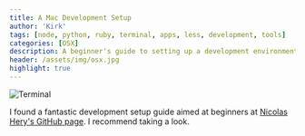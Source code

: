 ```yaml
---
title: A Mac Development Setup
author: 'Kirk'
tags: [node, python, ruby, terminal, apps, less, development, tools]
categories: [OSX]
description: A beginner's guide to setting up a development environment on Mac OSX.
header: /assets/img/osx.jpg
highlight: true
---
```

![Terminal](/images/terminal-mac-os-x.jpg)

I found a fantastic development setup guide aimed at beginners at [Nicolas Hery's GitHub page](https://github.com/nicolashery/mac-dev-setup). I recommend taking a look.
